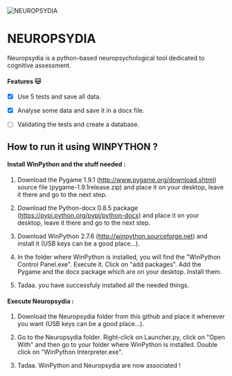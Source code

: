 ![NEUROPSYDIA](https://octodex.github.com/images/yaktocat.png)
# NEUROPSYDIA

Neuropsydia is a python-based neuropsychological tool dedicated to cognitive assessment.


#### Features :kissing_cat:

- [x] Use 5 tests and save all data.
- [x] Analyse some data and save it in a docx file.
- [ ] Validating the tests and create a database.


## How to run it using WINPYTHON ?

#### Install WinPython and the stuff needed :

1) Download the Pygame 1.9.1 (http://www.pygame.org/download.shtml) source file (pygame-1.9.1release.zip) and place it on your desktop, leave it there and go to the next step.

2) Download the Python-docx 0.8.5 package (https://pypi.python.org/pypi/python-docx) and place it on your desktop, leave it there and go to the next step.

3) Download WinPython 2.7.6 (http://winpython.sourceforge.net) and install it (USB keys can be a good place...).

4) In the folder where WinPython is installed, you will find the "WinPython Control Panel.exe". Execute it. Click on "add packages". Add the Pygame and the docx package which are on your desktop. Install them.

5) Tadaa. you have successfuly installed all the needed things.

#### Execute Neuropsydia :

1) Download the Neuropsydia folder from this github and place it whenever you want (USB keys can be a good place...).

2) Go to the Neuropsydia folder. Right-click on Launcher.py, click on "Open With" and then go to your folder where WinPython is installed. Double click on "WinPython Interpreter.exe". 

3) Tadaa. WinPython and Neuropsydia are now associated ! 
